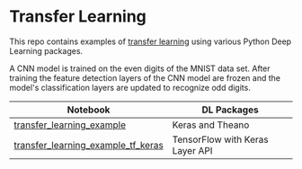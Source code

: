 # Transfer Learning

This repo contains examples of [transfer learning](http://sebastianruder.com/transfer-learning/) using various Python Deep Learning packages.  

A CNN model is trained on the even digits of the MNIST data set.  After training the feature detection layers of the 
CNN model are frozen and the model's classification layers are updated to recognize odd digits.

|Notebook|DL Packages|
|--------|-----------|
|[transfer_learning_example](https://github.com/jimthompson5802/transfer_learning/blob/master/transfer_learning_example.ipynb)|Keras and Theano|
|[transfer_learning_example_tf_keras](https://github.com/jimthompson5802/transfer_learning/blob/master/transfer_learning_example_tf_keras.ipynb)| TensorFlow with Keras Layer API|


